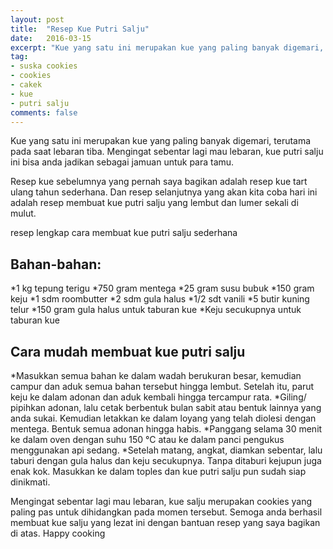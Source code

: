 ```yaml
---
layout: post
title:  "Resep Kue Putri Salju"
date:   2016-03-15
excerpt: "Kue yang satu ini merupakan kue yang paling banyak digemari, terutama pada saat lebaran tiba. Mengingat sebentar lagi mau lebaran, kue putri salju ini bisa anda jadikan sebagai jamuan untuk para tamu."
tag:
- suska cookies 
- cookies
- cakek
- kue
- putri salju
comments: false
---
```


Kue yang satu ini merupakan kue yang paling banyak digemari, terutama pada saat lebaran tiba. Mengingat sebentar lagi mau lebaran, kue putri salju ini bisa anda jadikan sebagai jamuan untuk para tamu.

Resep kue sebelumnya yang pernah saya bagikan adalah resep kue tart ulang tahun sederhana. Dan resep selanjutnya yang akan kita coba hari ini adalah resep membuat kue putri salju yang lembut dan lumer sekali di mulut.

resep lengkap cara membuat kue putri salju sederhana

## Bahan-bahan:

*1 kg tepung terigu
*750 gram mentega
*25 gram susu bubuk
*150 gram keju
*1 sdm roombutter
*2 sdm gula halus
*1/2 sdt vanili
*5 butir  kuning telur
*150 gram gula halus untuk taburan kue
*Keju secukupnya untuk taburan kue

 
## Cara mudah membuat kue putri salju

*Masukkan semua bahan ke dalam wadah berukuran besar, kemudian campur dan aduk semua bahan tersebut hingga lembut. Setelah itu, parut keju ke dalam adonan dan aduk kembali hingga tercampur rata.
*Giling/ pipihkan adonan, lalu cetak berbentuk bulan sabit atau bentuk lainnya yang anda sukai. Kemudian letakkan ke dalam loyang yang telah diolesi dengan mentega. Bentuk semua adonan hingga habis. 
*Panggang selama 30 menit ke dalam oven dengan suhu 150 °C atau ke dalam panci pengukus menggunakan api sedang.
*Setelah matang, angkat, diamkan sebentar, lalu taburi dengan gula halus dan keju secukupnya. Tanpa ditaburi kejupun juga enak kok. Masukkan ke dalam toples dan kue putri salju pun sudah siap dinikmati.

Mengingat sebentar lagi mau lebaran, kue salju merupakan cookies yang paling pas untuk dihidangkan pada momen tersebut. Semoga anda berhasil membuat kue salju yang lezat ini dengan bantuan resep yang saya bagikan di atas. Happy cooking
